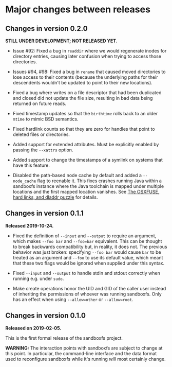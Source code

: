 # Major changes between releases

## Changes in version 0.2.0

**STILL UNDER DEVELOPMENT; NOT RELEASED YET.**

*   Issue #92: Fixed a bug in `readdir` where we would regenerate inodes for
    directory entries, causing later confusion when trying to access those
    directories.

*   Issues #94, #98: Fixed a bug in `rename` that caused moved directories to
    lose access to their contents (because the underlying paths for their
    descendents wouldn't be updated to point to their new locations).

*   Fixed a bug where writes on a file descriptor that had been duplicated and
    closed did not update the file size, resulting in bad data being returned
    on future reads.

*   Fixed timestamp updates so that the `birthtime` rolls back to an older
    `mtime` to mimic BSD semantics.

*   Fixed hardlink counts so that they are zero for handles that point to
    deleted files or directories.

*   Added support for extended attributes.  Must be explicitly enabled by
    passing the `--xattrs` option.

*   Added support to change the timestamps of a symlink on systems that have
    this feature.

*   Disabled the path-based node cache by default and added a `--node_cache`
    flag to reenable it.  This fixes crashes running Java within a sandboxfs
    instance where the Java toolchain is mapped under multiple locations and
    the first mapped location vanishes.  See [The OSXFUSE, hard links, and
    dladdr puzzle](https://jmmv.dev/2020/01/osxfuse-hardlinks-dladdr.html) for
    details.

## Changes in version 0.1.1

**Released 2019-10-24.**

*   Fixed the definition of `--input` and `--output` to require an argument,
    which makes `--foo bar` and `--foo=bar` equivalent.  This can be thought to
    break backwards compatibility but, in reality, it does not.  The previous
    behavior was just broken: specifying `--foo bar` would cause `bar` to be
    treated as an argument and `--foo` to use its default value, which meant
    that these two flags would be ignored when supplied under this syntax.

*   Fixed `--input` and `--output` to handle stdin and stdout correctly when
    running e.g. under `sudo`.

*   Make create operations honor the UID and GID of the caller user instead of
    inheriting the permissions of whoever was running sandboxfs.  Only has an
    effect when using `--allow=other` or `--allow=root`.

## Changes in version 0.1.0

**Released on 2019-02-05.**

This is the first formal release of the sandboxfs project.

**WARNING:** The interaction points with sandboxfs are subject to change at this
point.  In particular, the command-line interface and the data format used to
reconfigure sandboxfs while it's running *will* most certainly change.
